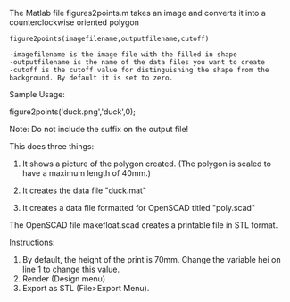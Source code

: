 The Matlab file figures2points.m takes an image and converts it into a counterclockwise oriented polygon 

	figure2points(imagefilename,outputfilename,cutoff)
	
	-imagefilename is the image file with the filled in shape 
	-outputfilename is the name of the data files you want to create
	-cutoff is the cutoff value for distinguishing the shape from the background. By default it is set to zero. 
	
Sample Usage: 

figure2points('duck.png','duck',0); 

Note: Do not include the suffix on the output file! 

This does three things: 

1. It shows a picture of the polygon created. (The polygon is scaled to have a maximum length of 40mm.)

2. It creates the data file "duck.mat"

3. It creates a data file formatted for OpenSCAD titled "poly.scad" 

The OpenSCAD file makefloat.scad creates a printable file in STL format. 

Instructions: 

1. By default, the height of the print is 70mm. Change the variable hei on line 1 to change this value. 
2. Render (Design menu)
3. Export as STL (File>Export Menu). 
